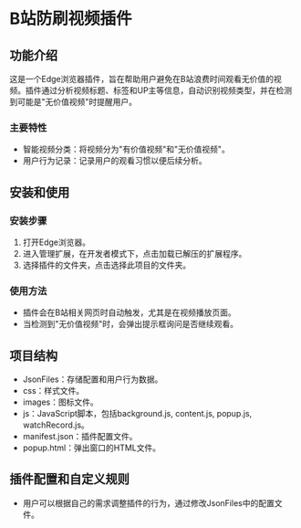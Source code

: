 # B站防刷视频插件

## 功能介绍
这是一个Edge浏览器插件，旨在帮助用户避免在B站浪费时间观看无价值的视频。插件通过分析视频标题、标签和UP主等信息，自动识别视频类型，并在检测到可能是"无价值视频"时提醒用户。

### 主要特性
- 智能视频分类：将视频分为"有价值视频"和"无价值视频"。
- 用户行为记录：记录用户的观看习惯以便后续分析。

## 安装和使用
### 安装步骤
1. 打开Edge浏览器。
2. 进入管理扩展，在开发者模式下，点击加载已解压的扩展程序。
3. 选择插件的文件夹，点击选择此项目的文件夹。

### 使用方法
- 插件会在B站相关网页时自动触发，尤其是在视频播放页面。
- 当检测到"无价值视频"时，会弹出提示框询问是否继续观看。

## 项目结构
- JsonFiles：存储配置和用户行为数据。
- css：样式文件。
- images：图标文件。
- js：JavaScript脚本，包括background.js, content.js, popup.js, watchRecord.js。
- manifest.json：插件配置文件。
- popup.html：弹出窗口的HTML文件。

## 插件配置和自定义规则
- 用户可以根据自己的需求调整插件的行为，通过修改JsonFiles中的配置文件。
